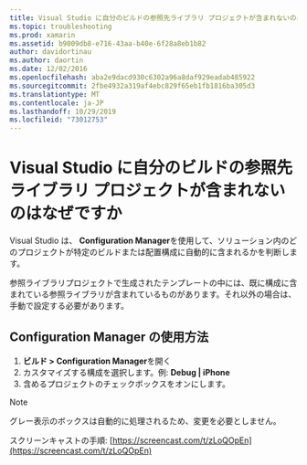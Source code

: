 ```yaml
---
title: Visual Studio に自分のビルドの参照先ライブラリ プロジェクトが含まれないのはなぜですか
ms.topic: troubleshooting
ms.prod: xamarin
ms.assetid: b9009db8-e716-43aa-b40e-6f28a8eb1b82
author: davidortinau
ms.author: daortin
ms.date: 12/02/2016
ms.openlocfilehash: aba2e9dacd930c6302a96a8daf929eadab485922
ms.sourcegitcommit: 2fbe4932a319af4ebc829f65eb1fb1816ba305d3
ms.translationtype: MT
ms.contentlocale: ja-JP
ms.lasthandoff: 10/29/2019
ms.locfileid: "73012753"
---
```

# <a name="why-doesnt-visual-studio-include-my-referenced-library-project-in-my-build"></a>Visual Studio に自分のビルドの参照先ライブラリ プロジェクトが含まれないのはなぜですか

Visual Studio は、 **Configuration Manager**を使用して、ソリューション内のどのプロジェクトが特定のビルドまたは配置構成に自動的に含まれるかを判断します。

参照ライブラリプロジェクトで生成されたテンプレートの中には、既に構成に含まれている参照ライブラリが含まれているものがあります。それ以外の場合は、手動で設定する必要があります。

## <a name="how-to-use-the-configuration-manager"></a>Configuration Manager の使用方法

1. **ビルド > Configuration Manager**を開く
2. カスタマイズする構成を選択します。例: **Debug | iPhone**
3. 含めるプロジェクトのチェックボックスをオンにします。

> [!NOTE]
> グレー表示のボックスは自動的に処理されるため、変更を必要としません。

スクリーンキャストの手順: [https://screencast.com/t/zLoQOpEn](https://screencast.com/t/zLoQOpEn)
